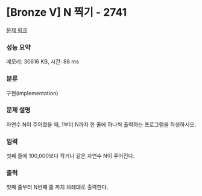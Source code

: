 # [Bronze V] N 찍기 - 2741 

[문제 링크](https://www.acmicpc.net/problem/2741) 

### 성능 요약

메모리: 30616 KB, 시간: 88 ms

### 분류

구현(implementation)

### 문제 설명

<p style="user-select: auto;">자연수 N이 주어졌을 때, 1부터 N까지 한 줄에 하나씩 출력하는 프로그램을 작성하시오.</p>

### 입력 

 <p style="user-select: auto;">첫째 줄에 100,000보다 작거나 같은 자연수 N이 주어진다.</p>

### 출력 

 <p style="user-select: auto;">첫째 줄부터 N번째 줄 까지 차례대로 출력한다.</p>

